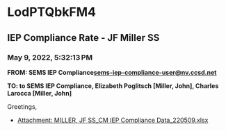 # LodPTQbkFM4
## IEP Compliance Rate - JF Miller SS
### May 9, 2022, 5:32:13 PM
**FROM: SEMS IEP Compliance<sems-iep-compliance-user@nv.ccsd.net>**

**TO: to SEMS IEP Compliance, Elizabeth Poglitsch [Miller, John], Charles Larocca [Miller, John]**


Greetings,  





* [Attachment: MILLER, JF SS_CM IEP Compliance Data_220509.xlsx](LodPTQbkFM4-attachment-1.xlsx)
